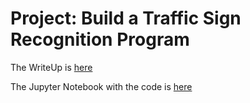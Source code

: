 # **Project: Build a Traffic Sign Recognition Program** 

The WriteUp is [here](WriteUp.md)


The Jupyter Notebook with the code is [here](Traffic_Sign_Classifier.ipynb)